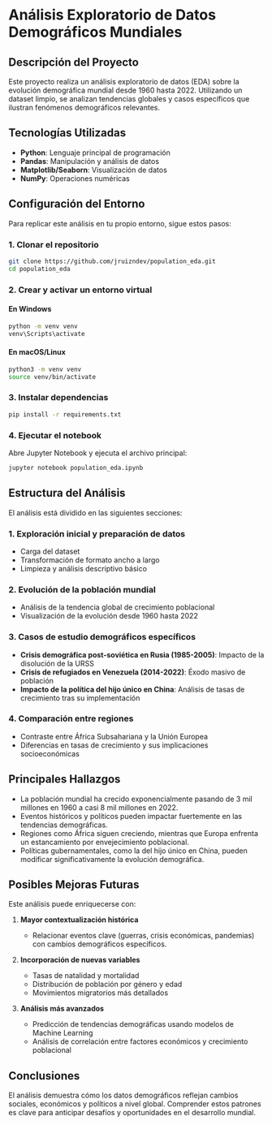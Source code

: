 # Análisis Exploratorio de Datos Demográficos Mundiales  

## Descripción del Proyecto  

Este proyecto realiza un análisis exploratorio de datos (EDA) sobre la evolución demográfica mundial desde 1960 hasta 2022. Utilizando un dataset limpio, se analizan tendencias globales y casos específicos que ilustran fenómenos demográficos relevantes.  

## Tecnologías Utilizadas  

- **Python**: Lenguaje principal de programación  
- **Pandas**: Manipulación y análisis de datos  
- **Matplotlib/Seaborn**: Visualización de datos  
- **NumPy**: Operaciones numéricas  

## Configuración del Entorno  

Para replicar este análisis en tu propio entorno, sigue estos pasos:  

### 1. Clonar el repositorio  
```bash
git clone https://github.com/jruizndev/population_eda.git  
cd population_eda
```

### 2. Crear y activar un entorno virtual  
#### En Windows  
```bash
python -m venv venv  
venv\Scripts\activate
```
#### En macOS/Linux  
```bash
python3 -m venv venv  
source venv/bin/activate
```

### 3. Instalar dependencias  
```bash
pip install -r requirements.txt
```

### 4. Ejecutar el notebook  
Abre Jupyter Notebook y ejecuta el archivo principal:  
```bash
jupyter notebook population_eda.ipynb
```

## Estructura del Análisis  

El análisis está dividido en las siguientes secciones:  

### 1. Exploración inicial y preparación de datos  
- Carga del dataset  
- Transformación de formato ancho a largo  
- Limpieza y análisis descriptivo básico  

### 2. Evolución de la población mundial  
- Análisis de la tendencia global de crecimiento poblacional  
- Visualización de la evolución desde 1960 hasta 2022  

### 3. Casos de estudio demográficos específicos  
- **Crisis demográfica post-soviética en Rusia (1985-2005)**: Impacto de la disolución de la URSS  
- **Crisis de refugiados en Venezuela (2014-2022)**: Éxodo masivo de población  
- **Impacto de la política del hijo único en China**: Análisis de tasas de crecimiento tras su implementación  

### 4. Comparación entre regiones  
- Contraste entre África Subsahariana y la Unión Europea  
- Diferencias en tasas de crecimiento y sus implicaciones socioeconómicas  

## Principales Hallazgos  

- La población mundial ha crecido exponencialmente pasando de 3 mil millones en 1960 a casi 8 mil millones en 2022.
- Eventos históricos y políticos pueden impactar fuertemente en las tendencias demográficas.  
- Regiones como África siguen creciendo, mientras que Europa enfrenta un estancamiento por envejecimiento poblacional.  
- Políticas gubernamentales, como la del hijo único en China, pueden modificar significativamente la evolución demográfica.  

## Posibles Mejoras Futuras  

Este análisis puede enriquecerse con:  

1. **Mayor contextualización histórica**  
   - Relacionar eventos clave (guerras, crisis económicas, pandemias) con cambios demográficos específicos.  
   
2. **Incorporación de nuevas variables**  
   - Tasas de natalidad y mortalidad  
   - Distribución de población por género y edad  
   - Movimientos migratorios más detallados  

3. **Análisis más avanzados**  
   - Predicción de tendencias demográficas usando modelos de Machine Learning  
   - Análisis de correlación entre factores económicos y crecimiento poblacional  

## Conclusiones  

El análisis demuestra cómo los datos demográficos reflejan cambios sociales, económicos y políticos a nivel global. Comprender estos patrones es clave para anticipar desafíos y oportunidades en el desarrollo mundial.  

